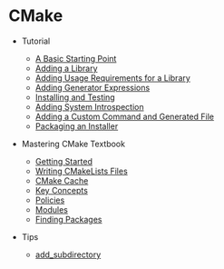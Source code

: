 # CMake

- Tutorial
    - [A Basic Starting Point](Tutorial/2025-08-28-CMake-Tutorial-A-basic-starting-point.md)
    - [Adding a Library](Tutorial/2025-08-31-CMake-Tutorial-Adding-a-library.md)
    - [Adding Usage Requirements for a Library](Tutorial/2025-09-01-CMake-Tutorial-Adding-usage-requirements-for-a-library.md)
    - [Adding Generator Expressions](Tutorial/2025-09-01-CMake-Tutorial-Adding-generator-expressions.md)
    - [Installing and Testing](Tutorial/2025-09-01-CMake-Tutorial-Installing-and-testing.md)
    - [Adding System Introspection](Tutorial/2025-09-04-CMake-Tutorial-Adding-system-introspection.md)
    - [Adding a Custom Command and Generated File](Tutorial/2025-09-04-CMake-Tutorial-Adding-a-custom-command-and-generated-file.md)
    - [Packaging an Installer](Tutorial/2025-09-04-CMake-Tutorial-Packaging-an-installer.md)

- Mastering CMake Textbook
    - [Getting Started](MasteringCMake/2025-09-08-CMake-Books-Getting-started.md)
    - [Writing CMakeLists Files](MasteringCMake/2025-09-09-CMake-Books-Writing-CMakeLists-files.md)
    - [CMake Cache](MasteringCMake/2025-09-09-CMake-Books-CMake-cache.md)
    - [Key Concepts](MasteringCMake/2025-09-15-CMake-Books-Key-concepts.md)
    - [Policies](MasteringCMake/2025-09-16-CMake-Books-Policies.md)
    - [Modules](MasteringCMake/2025-09-17-CMake-Books-Modules.md)
    - [Finding Packages](MasteringCMake/2025-09-24-CMake-Books-Finding-packages.md)

- Tips
    - [add_subdirectory](Tips/2025-09-21-CMake-Tips-Add-subdirectory.md)
